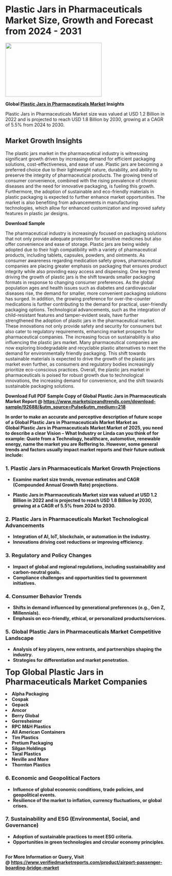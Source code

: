 <H1>Plastic Jars in Pharmaceuticals Market Size, Growth and Forecast from 2024 - 2031</H1><img class="aligncenter size-medium wp-image-584254" src="https://thirdeyenews.in/wp-content/uploads/2024/09/Global-Market-Research-300x168.jpeg" alt="" width="300" height="168" /><p><strong>Global&nbsp;<a href="https://www.marketsizeandtrends.com/download-sample/92688/&amp;utm_source=Pulse&amp;utm_medium=218">Plastic Jars in Pharmaceuticals Market</a> Insights</strong></p><p>Plastic Jars in Pharmaceuticals Market size was valued at USD 1.2 Billion in 2022 and is projected to reach USD 1.8 Billion by 2030, growing at a CAGR of 5.5% from 2024 to 2030.</p><p><h2>Market Growth Insights</h2> <p>The plastic jars market in the pharmaceutical industry is witnessing significant growth driven by increasing demand for efficient packaging solutions, cost-effectiveness, and ease of use. Plastic jars are becoming a preferred choice due to their lightweight nature, durability, and ability to preserve the integrity of pharmaceutical products. The growing trend of consumer convenience, combined with the rising prevalence of chronic diseases and the need for innovative packaging, is fueling this growth. Furthermore, the adoption of sustainable and eco-friendly materials in plastic packaging is expected to further enhance market opportunities. The market is also benefiting from advancements in manufacturing technologies, which allow for enhanced customization and improved safety features in plastic jar designs.</p> <p><strong>Download Sample</strong></p> <p>The pharmaceutical industry is increasingly focused on packaging solutions that not only provide adequate protection for sensitive medicines but also offer convenience and ease of storage. Plastic jars are being widely adopted due to their high compatibility with a variety of pharmaceutical products, including tablets, capsules, powders, and ointments. As consumer awareness regarding medication safety grows, pharmaceutical companies are placing greater emphasis on packaging that ensures product integrity while also providing easy access and dispensing. One key trend driving the growth of plastic jars is the shift towards smaller packaging formats in response to changing consumer preferences. As the global population ages and health issues such as diabetes and cardiovascular diseases rise, the demand for smaller, more convenient packaging solutions has surged. In addition, the growing preference for over-the-counter medications is further contributing to the demand for practical, user-friendly packaging options. Technological advancements, such as the integration of child-resistant features and tamper-evident seals, have further strengthened the adoption of plastic jars in the pharmaceutical market. These innovations not only provide safety and security for consumers but also cater to regulatory requirements, enhancing market prospects for pharmaceutical companies. The increasing focus on sustainability is also influencing the plastic jars market. Many pharmaceutical companies are now exploring biodegradable and recyclable plastic alternatives to meet the demand for environmentally friendly packaging. This shift towards sustainable materials is expected to drive the growth of the plastic jars market even further, as consumers and regulatory bodies increasingly prioritize eco-conscious practices. Overall, the plastic jars market in pharmaceuticals is poised for robust growth due to technological innovations, the increasing demand for convenience, and the shift towards sustainable packaging solutions. <p><strong></p><p><span class=""><strong>Download Full PDF Sample Copy of Global Plastic Jars in Pharmaceuticals Market Report</strong> @ <a href="https://www.marketsizeandtrends.com/download-sample/92688/&amp;utm_source=Pulse&amp;utm_medium=218" target="_blank">https://www.marketsizeandtrends.com/download-sample/92688/&amp;utm_source=Pulse&amp;utm_medium=218</a></span></p><p>In order to make an accurate and perceptive description of future scope of a Global&nbsp;Plastic Jars in Pharmaceuticals Market Market as Global&nbsp;Plastic Jars in Pharmaceuticals Market Market of 2025, you need to describe a clear Vision &ndash; What Industry or Linda can you think of for example: Quote from a Technology, healthcare, automotive, renewable energy, name the market you are Reffering to. However, some general trends and factors usually impact market reports and their future outlook include:</p><h3>1.&nbsp;<strong>Plastic Jars in Pharmaceuticals Market Growth Projections</strong></h3><ul><li>Examine market size trends, revenue estimates and CAGR (Compounded Annual Growth Rate) projections.</li><li><p>Plastic Jars in Pharmaceuticals Market size was valued at USD 1.2 Billion in 2022 and is projected to reach USD 1.8 Billion by 2030, growing at a CAGR of 5.5% from 2024 to 2030.</p></li></ul><h3>2.&nbsp;<strong>Plastic Jars in Pharmaceuticals Market Technological Advancements</strong></h3><ul><li>Integration of AI, IoT, blockchain, or automation in the industry.</li><li>Innovations driving cost reductions or improving efficiency.</li></ul><h3>3.&nbsp;<strong>Regulatory and Policy Changes</strong></h3><ul><li>Impact of global and regional regulations, including sustainability and carbon-neutral goals.</li><li>Compliance challenges and opportunities tied to government initiatives.</li></ul><h3>4.&nbsp;<strong>Consumer Behavior Trends</strong></h3><ul><li>Shifts in demand influenced by generational preferences (e.g., Gen Z, Millennials).</li><li>Emphasis on eco-friendly, ethical, or personalized products/services.</li></ul><h3>5.&nbsp;<strong>Global Plastic Jars in Pharmaceuticals Market Competitive Landscape</strong></h3><ul><li>Analysis of key players, new entrants, and partnerships shaping the industry.</li><li>Strategies for differentiation and market penetration.</li></ul><p data-pm-slice="1 1 []"><span style="color: inherit; font-family: inherit; font-size: 25px;">Top Global Plastic Jars in Pharmaceuticals Market Companies</span></p><div class="" data-test-id=""><p><li>Alpha Packaging</li><li> Cospak</li><li> Gepack</li><li> Amcor</li><li> Berry Global</li><li> Gerresheimer</li><li> RPC M&H Plastics</li><li> All American Containers</li><li> Tim Plastics</li><li> Pretium Packaging</li><li> Silgan Holdings</li><li> Taral Plastics</li><li> Neville and More</li><li> Thornton Plastics</li></p></div><h3>6.&nbsp;<strong>Economic and Geopolitical Factors</strong></h3><ul><li>Influence of global economic conditions, trade policies, and geopolitical events.</li><li>Resilience of the market to inflation, currency fluctuations, or global crises.</li></ul><h3>7.&nbsp;<strong>Sustainability and ESG (Environmental, Social, and Governance)</strong></h3><ul><li>Adoption of sustainable practices to meet ESG criteria.</li><li>Opportunities in green technologies and circular economy principles.</li></ul><h2><strong style="font-size: 14px;">For More Information or Query, Visit @&nbsp;</strong><a style="background-color: #ffffff; font-size: 14px;" href="https://www.marketsizeandtrends.com/report/plastic-jars-in-pharmaceuticals-market/" target="_blank">https://www.verifiedmarketreports.com/product/airport-passenger-boarding-bridge-market</a></h2>
